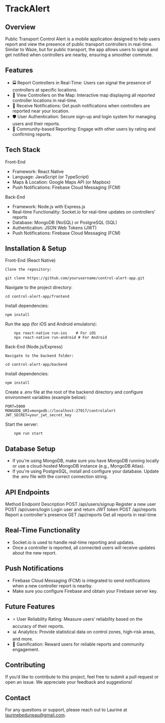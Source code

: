 # TrackAlert

## Overview

Public Transport Control Alert is a mobile application designed to help users report and view the presence of public transport controllers in real-time. Similar to Waze, but for public transport, the app allows users to signal and get notified when controllers are nearby, ensuring a smoother commute.

## Features

- 🚍 Report Controllers in Real-Time: Users can signal the presence of controllers at specific locations.
- 📍 View Controllers on the Map: Interactive map displaying all reported controller locations in real-time.
- 🔔 Receive Notifications: Get push notifications when controllers are reported near your location.
- 🛡️ User Authentication: Secure sign-up and login system for managing users and their reports.
- 💬 Community-based Reporting: Engage with other users by rating and confirming reports.

## Tech Stack

Front-End

- Framework: React Native
- Language: JavaScript (or TypeScript)
- Maps & Location: Google Maps API (or Mapbox)
- Push Notifications: Firebase Cloud Messaging (FCM)

Back-End

- Framework: Node.js with Express.js
- Real-time Functionality: Socket.io for real-time updates on controllers' reports
- Database: MongoDB (NoSQL) or PostgreSQL (SQL)
- Authentication: JSON Web Tokens (JWT)
- Push Notifications: Firebase Cloud Messaging (FCM)

## Installation & Setup

Front-End (React Native)

    Clone the repository:

```
git clone https://github.com/yourusername/control-alert-app.git
```

Navigate to the project directory:

```
cd control-alert-app/frontend
```

Install dependencies:

```
npm install
```

Run the app (for iOS and Android emulators):

```
    npx react-native run-ios    # For iOS
    npx react-native run-android # For Android
```

Back-End (Node.js/Express)

    Navigate to the backend folder:

```
cd control-alert-app/backend
```

Install dependencies:

```
npm install
```

Create a .env file at the root of the backend directory and configure environment variables (example below):

```
PORT=5000
MONGODB_URI=mongodb://localhost:27017/controlalert
JWT_SECRET=your_jwt_secret_key
```

Start the server:

```
    npm run start
```

## Database Setup

- If you're using MongoDB, make sure you have MongoDB running locally or use a cloud-hosted MongoDB instance (e.g., MongoDB Atlas).
- If you're using PostgreSQL, install and configure your database. Update the .env file with the correct connection string.

## API Endpoints

Method	Endpoint	Description
POST	/api/users/signup	Register a new user
POST	/api/users/login	Login user and return JWT token
POST	/api/reports	Report a controller's presence
GET	/api/reports	Get all reports in real-time

## Real-Time Functionality

- Socket.io is used to handle real-time reporting and updates.
- Once a controller is reported, all connected users will receive updates about the new report.

## Push Notifications

- Firebase Cloud Messaging (FCM) is integrated to send notifications when a new controller report is nearby.
- Make sure you configure Firebase and obtain your Firebase server key.

## Future Features

- ⭐ User Reliability Rating: Measure users’ reliability based on the accuracy of their reports.
- 📊 Analytics: Provide statistical data on control zones, high-risk areas, and more.
- 🏅 Gamification: Reward users for reliable reports and community engagement.

## Contributing

If you’d like to contribute to this project, feel free to submit a pull request or open an issue. We appreciate your feedback and suggestions!

## Contact

For any questions or support, please reach out to Laurine at laurinebeduneau@gmail.com.